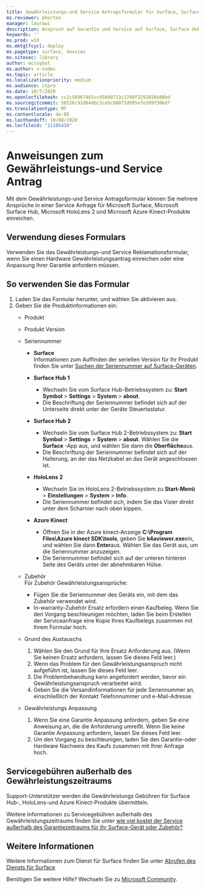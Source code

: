 ```yaml
---
title: Gewährleistungs-und Service Antragsformular für Surface, Surface Hub, HoloLens 2 und Azure Kinect
ms.reviewer: phorton
manager: laurawi
description: Anspruch auf Garantie und Service auf Surface, Surface Hub, HoloLens 2 und Azure Kinect.
keywords: ''
ms.prod: w10
ms.mktglfcycl: deploy
ms.pagetype: surface, devices
ms.sitesec: library
author: mccoybot
ms.author: v-todmc
ms.topic: article
ms.localizationpriority: medium
ms.audience: itpro
ms.date: 10/7/2020
ms.openlocfilehash: cc2c56967465cc45040713c1768f3292656b88bd
ms.sourcegitcommit: 56526c92d84dbc2cebcb8071d995efe399f306df
ms.translationtype: MT
ms.contentlocale: de-DE
ms.lasthandoff: 10/08/2020
ms.locfileid: "11105410"
---
```

# Anweisungen zum Gewährleistungs-und Service Antrag

Mit dem Gewährleistungs-und Service Antragsformular können Sie mehrere Ansprüche in einer Service Anfrage für Microsoft Surface, Microsoft Surface Hub, Microsoft HoloLens 2 und Microsoft Azure Kinect-Produkte einreichen.

## Verwendung dieses Formulars

Verwenden Sie das Gewährleistungs-und Service Reklamationsformular, wenn Sie einen Hardware Gewährleistungsantrag einreichen oder eine Anpassung Ihrer Garantie anfordern müssen.  

## So verwenden Sie das Formular

1.  Laden Sie das Formular herunter, und wählen Sie aktivieren aus.
2.  Geben Sie die Produktinformationen ein:
    - Produkt
    - Produkt Version
    - Seriennummer 
        - **Surface**<br/>
           Informationen zum Auffinden der seriellen Version für Ihr Produkt finden Sie unter [Suchen der Seriennummer auf Surface-Geräten](https://support.microsoft.com/help/4036293/surface-find-the-serial-number-on-surface).

       - **Surface Hub 1**
         - Wechseln Sie vom Surface Hub-Betriebssystem zu: **Start Symbol**  >  **Settings**  >  **System**  >  **about**. 
         - Die Beschriftung der Seriennummer befindet sich auf der Unterseite direkt unter der Geräte Steuertastatur. 

       - **Surface Hub 2**
         - Wechseln Sie vom Surface Hub 2-Betriebssystem zu: **Start Symbol**  >  **Settings**  >  **System**  >  **about**. Wählen Sie die **Surface** -App aus, und wählen Sie dann die **Oberfläche**aus.
         - Die Beschriftung der Seriennummer befindet sich auf der Halterung, an der das Netzkabel an das Gerät angeschlossen ist.
       - **HoloLens 2**
         - Wechseln Sie im HoloLens 2-Betriebssystem zu **Start-Menü**  >  **Einstellungen**  >  **System**  >  **Info**.
         - Die Seriennummer befindet sich, indem Sie das Visier direkt unter dem Scharnier nach oben kippen.
       - **Azure Kinect**
         - Öffnen Sie in der Azure kinect-Anzeige **C:\Program Files\Azure kinect SDK\tools**, geben Sie **k4aviewer.exe**ein, und wählen Sie dann **Enter**aus. Wählen Sie das Gerät aus, um die Seriennummer anzuzeigen. 
         - Die Seriennummer befindet sich auf der unteren hinteren Seite des Geräts unter der abnehmbaren Hülse.

    - Zubehör<br/>
        Für Zubehör Gewährleistungsansprüche:
        - Fügen Sie die Seriennummer des Geräts ein, mit dem das Zubehör verwendet wird.
        - In-warranty-Zubehör Ersatz erfordern einen Kaufbeleg. Wenn Sie den Vorgang beschleunigen möchten, laden Sie beim Erstellen der Serviceanfrage eine Kopie Ihres Kaufbelegs zusammen mit Ihrem Formular hoch. 
    - Grund des Austauschs
    
        1. Wählen Sie den Grund für Ihre Ersatz Anforderung aus. (Wenn Sie keinen Ersatz anfordern, lassen Sie dieses Feld leer.)
        1. Wenn das Problem für den Gewährleistungsanspruch nicht aufgeführt ist, lassen Sie dieses Feld leer. 
        1. Die Problembehandlung kann angefordert werden, bevor ein Gewährleistungsanspruch verarbeitet wird.
        1. Geben Sie die Versandinformationen für jede Seriennummer an, einschließlich der Kontakt Telefonnummer und e-Mail-Adresse.
    - Gewährleistungs Anpassung
        1. Wenn Sie eine Garantie Anpassung anfordern, geben Sie eine Anweisung an, die die Anforderung umreißt. Wenn Sie keine Garantie Anpassung anfordern, lassen Sie dieses Feld leer.
        2. Um den Vorgang zu beschleunigen, laden Sie den Garantie-oder Hardware Nachweis des Kaufs zusammen mit Ihrer Anfrage hoch.

## Servicegebühren außerhalb des Gewährleistungszeitraums

Support-Unterstützer werden die Gewährleistungs Gebühren für Surface Hub-, HoloLens-und Azure Kinect-Produkte übermitteln.

Weitere Informationen zu Servicegebühren außerhalb des Gewährleistungszeitraums finden Sie unter [wie viel kostet der Service außerhalb des Garantiezeitraums für Ihr Surface-Gerät oder Zubehör?](https://support.microsoft.com/help/4563717)

## Weitere Informationen

Weitere Informationen zum Dienst für Surface finden Sie unter [Abrufen des Diensts für Surface](https://support.microsoft.com/help/4023527/surface-how-to-get-service-for-surface).


Benötigen Sie weitere Hilfe? Wechseln Sie zu [Microsoft Community](https://answers.microsoft.com/).